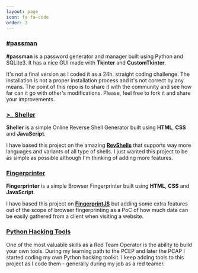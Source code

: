 ```yaml
---
layout: page
icon: fa fa-code
order: 2
---
```


### <a href="https://github.com/amtzespinosa/passman">#passman</a>

**#passman** is a password generator and manager built using Python and SQLite3. It has a nice GUI made with **Tkinter** and  **CustomTkinter**.

It's not a final version as I coded it as a 24h. straight coding challenge. The installation is not a proper installation process and it's not correct by any means. The point of this repo is to share it with the community and see how far can it go with other's modifications. Please, feel free to fork it and share your improvements.

### [>_ Sheller](/projects/sheller/)

**Sheller** is a simple Online Reverse Shell Generator built using **HTML**, **CSS** and **JavaScript**. 

I have based this project on the amazing **[RevShells](https://www.revshells.com/)** that supports way more languages and variants of all type of shells. I just wanted this project to be as simple as possible although I'm thinking of adding more features.

### [Fingerprinter](/projects/fingerprinter/)

**Fingerprinter** is a simple Browser Fingerprinter built using **HTML**, **CSS** and **JavaScript**. 

I have based this project on **[FingerprintJS](https://fingerprintjs.github.io/fingerprintjs//)** but adding some extra features out of the scope of browser fingerprinting as a PoC of how much data can be easily gathered from a client when visiting a website.

### <a href="https://github.com/amtzespinosa/python-hacking-tools">Python Hacking Tools</a>

One of the most valuable skills as a Red Team Operator is the ability to build your own tools. During my learning path to the PCEP and later the PCAP I started coding my own Python hacking toolkit. I keep adding tools to this project as I code them - generally during my job as a red teamer.
